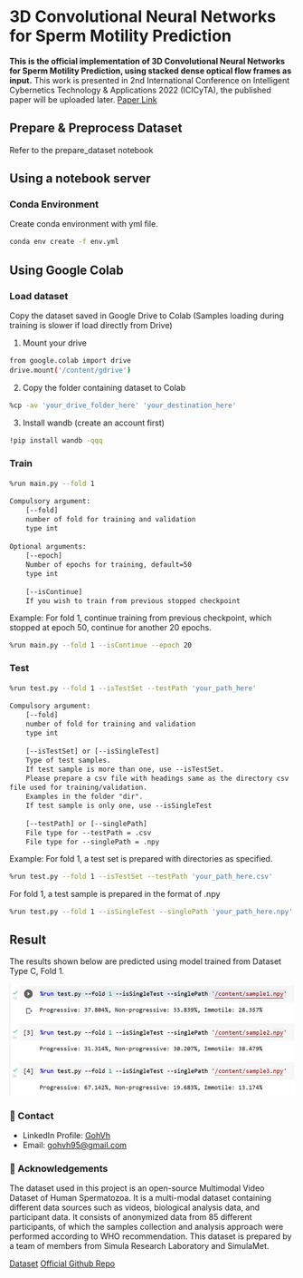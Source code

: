 <!-- readme -->
# 3D Convolutional Neural Networks for Sperm Motility Prediction
**This is the official implementation of 3D Convolutional Neural Networks for Sperm Motility Prediction, using stacked dense optical flow frames as input.**
This work is presented in 2nd International Conference on Intelligent Cybernetics Technology & Applications 2022 (ICICyTA), the published paper will be uploaded later.
[Paper Link](https://github.com/GohVh/3DCNN-SpermMotilityPrediction)

## Prepare & Preprocess Dataset
Refer to the prepare_dataset notebook

## Using a notebook server
### Conda Environment
Create conda environment with yml file.
```bash
conda env create -f env.yml
```

## Using Google Colab
### Load dataset
Copy the dataset saved in Google Drive to Colab (Samples loading during training is slower if load directly from Drive)
1. Mount your drive
```bash
from google.colab import drive
drive.mount('/content/gdrive')
```
2. Copy the folder containing dataset to Colab
```bash
%cp -av 'your_drive_folder_here' 'your_destination_here'
```
3. Install wandb (create an account first)
```bash
!pip install wandb -qqq
```
### Train
```bash
%run main.py --fold 1
```
```console
Compulsory argument:
    [--fold]
    number of fold for training and validation
    type int

Optional arguments:
    [--epoch]
    Number of epochs for training, default=50
    type int

    [--isContinue]
    If you wish to train from previous stopped checkpoint
```
Example: 
For fold 1, continue training from previous checkpoint, which stopped at epoch 50, continue for another 20 epochs.
```bash
%run main.py --fold 1 --isContinue --epoch 20
```
### Test
```bash
%run test.py --fold 1 --isTestSet --testPath 'your_path_here'
```
```console
Compulsory argument:
    [--fold]
    number of fold for training and validation
    type int

    [--isTestSet] or [--isSingleTest]
    Type of test samples. 
    If test sample is more than one, use --isTestSet.
    Please prepare a csv file with headings same as the directory csv file used for training/validation.
    Examples in the folder "dir".
    If test sample is only one, use --isSingleTest

    [--testPath] or [--singlePath]
    File type for --testPath = .csv
    File type for --singlePath = .npy
```
Example:
For fold 1, a test set is prepared with directories as specified.
```bash
%run test.py --fold 1 --isTestSet --testPath 'your_path_here.csv'
```
For fold 1, a test sample is prepared in the format of .npy
```bash
%run test.py --fold 1 --isSingleTest --singlePath 'your_path_here.npy'
```
## Result
The results shown below are predicted using model trained from Dataset Type C, Fold 1.
<div align="center"> 
  <img src="https://github.com/GohVh/3DCNN-SpermMotilityPrediction/blob/main/result.JPG" alt="screenshot" />
</div>

### :handshake: Contact
- LinkedIn Profile: [GohVh](https://www.linkedin.com/in/gohvh95/)
- Email: gohvh95@gmail.com

### :gem: Acknowledgements

The dataset used in this project is an open-source Multimodal Video Dataset of Human Spermatozoa. It is a multi-modal dataset containing different data sources such as videos, biological analysis data, and participant data. It consists of anonymized data from 85 different participants, of which the samples collection and analysis approach were performed according to WHO recommendation. This dataset is prepared by a team of members from Simula Research Laboratory and SimulaMet.

[Dataset](https://datasets.simula.no/visem/)
[Official Github Repo](https://github.com/simula/datasets.simula.no)